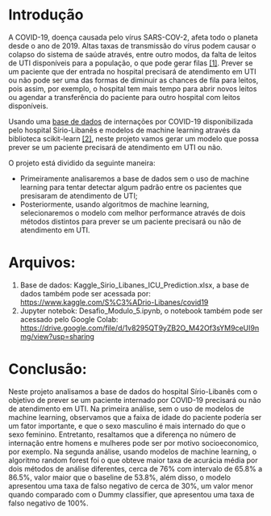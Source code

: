 # Introdução

A COVID-19, doença causada pelo vírus SARS-COV-2, afeta todo o planeta desde o ano de 2019. Altas taxas de transmissão do vírus podem causar o colapso do sistema de saúde através, entre outro modos, da falta de leitos de UTI disponíveis para a população, o que pode gerar filas [[1]](https://g1.globo.com/bemestar/coronavirus/noticia/2021/03/20/mortes-na-fila-por-um-leito-de-uti-falta-de-insumos-e-funerarias-sem-ferias-os-sinais-do-colapso-na-saude-brasileira.ghtml). Prever se um paciente que der entrada no hospital precisará de atendimento em UTI ou não pode ser uma das formas de diminuir as chances de fila para leitos, pois assim, por exemplo, o hospital tem mais tempo para abrir novos leitos ou agendar a transferência do paciente para outro hospital com leitos disponíveis.

Usando uma [base de dados](https://www.kaggle.com/S%C3%ADrio-Libanes/covid19) de internações por COVID-19 disponibilizada pelo hospital Sírio-Libanês e modelos de machine learning através da biblioteca scikit-learn [[2]](https://scikit-learn.org/stable/), neste projeto vamos gerar um modelo que possa prever se um paciente precisará de atendimento em UTI ou não. 

O projeto está dividido da seguinte maneira: 
- Primeiramente analisaremos a base de dados sem o uso de machine learning para tentar detectar algum padrão entre os pacientes que presisaram de atendimento de UTI;
- Posteriormente, usando algoritmos de machine learning, selecionaremos o modelo com melhor performance através de dois métodos distintos para prever se um paciente precisará ou não de atendimento em UTI.

# Arquivos:

1. Base de dados: Kaggle_Sirio_Libanes_ICU_Prediction.xlsx, a base de dados também pode ser acessada por: https://www.kaggle.com/S%C3%ADrio-Libanes/covid19
2. Jupyter notebok: Desafio_Modulo_5.ipynb, o notebook também pode ser acessado pelo Google Colab: https://drive.google.com/file/d/1v8295QT9yZB2O_M42Of3sYM9ceUI9nmg/view?usp=sharing

# Conclusão:

Neste projeto analisamos a base de dados do hospital Sírio-Libanês com o objetivo de prever se um paciente internado por COVID-19 precisará ou não de atendimento em UTI. Na primeira análise, sem o uso de modelos de machine learning, observamos que a faixa de idade do paciente podería ser um fator importante, e que o sexo masculino é mais internado do que o sexo feminino. Entretanto, resaltamos que a diferença no número de internação entre homens e mulheres pode ser por motivo socioeconomico, por exemplo. Na segunda análise, usando modelos de machine learning, o algoritmo random forest foi o que obteve maior taxa de acurácia média por dois métodos de análise diferentes, cerca de 76% com intervalo de 65.8% a 86.5%, valor maior que o baseline de 53.8%, além disso, o modelo apresentou uma taxa de falso negativo de cerca de 30%, um valor menor quando comparado com o Dummy classifier, que apresentou uma taxa de falso negativo de 100%.
